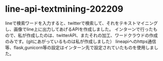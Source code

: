 # line-api-textmining-202209
lineで検索ワードを入力すると、twitterで検索して、それをテキストマイニングし、画像でline上に出力してあげるAPIを作成しました。
インターンで行ったもので、私が作成したのは、twitterAPI、またそれの加工、ワードクラウドの作成のみです。(gitにあがっているものは私が作成しました）
lineapiへのhttps通信等、flask,gunicorn等の設定はインターン先で設定されていたものを使用しました。
